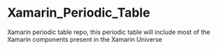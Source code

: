 # Xamarin_Periodic_Table
Xamarin periodic table repo, this periodic table will include most of the Xamarin components present in the Xamarin Universe
